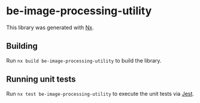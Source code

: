 # be-image-processing-utility

This library was generated with [Nx](https://nx.dev).

## Building

Run `nx build be-image-processing-utility` to build the library.

## Running unit tests

Run `nx test be-image-processing-utility` to execute the unit tests via [Jest](https://jestjs.io).
